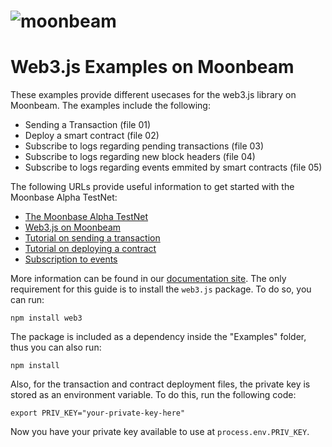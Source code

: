 # ![moonbeam](https://github.com/PureStake/moonbeam/blob/master/media/moonbeam-cover.jpg)

# Web3.js Examples on Moonbeam

These examples provide different usecases for the web3.js library on Moonbeam. The examples include the following:

-  Sending a Transaction (file 01)
 - Deploy a smart contract (file 02)
 - Subscribe to logs regarding pending transactions (file 03)
 - Subscribe to logs regarding new block headers (file 04)
 - Subscribe to logs regarding events emmited by smart contracts (file 05)

The following URLs provide useful information to get started with the Moonbase Alpha TestNet:

 - [The Moonbase Alpha TestNet](https://docs.moonbeam.network/networks/testnet/)
 - [Web3.js on Moonbeam](https://docs.moonbeam.network/integrations/jslibraries/web3js/)
 - [Tutorial on sending a transaction](https://docs.moonbeam.network/getting-started/local-node/web3-js/web3-transaction/)
 - [Tutorial on deploying a contract](https://docs.moonbeam.network/getting-started/local-node/web3-js/web3-transaction/)
 - [Subscription to events](https://docs.moonbeam.network/integrations/pubsub/)

More information can be found in our [documentation site](https://docs.moonbeam.network/). The only requirement for this guide is to install the `web3.js` package. To do so, you can run:

```
npm install web3
```

The package is included as a dependency inside the "Examples" folder, thus you can also run:

```
npm install
```

Also, for the transaction and contract deployment files, the private key is stored as an environment variable. To do this, run the following code: 

```
export PRIV_KEY="your-private-key-here"
```

Now you have your private key available to use at `process.env.PRIV_KEY`.



